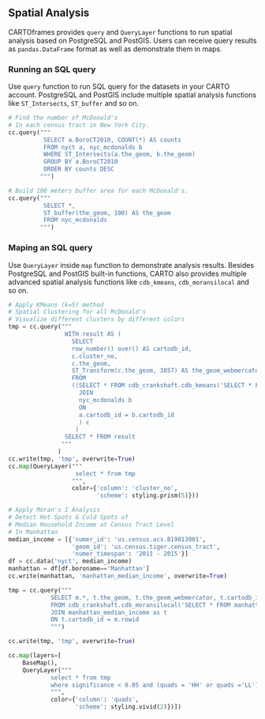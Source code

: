 ## Spatial Analysis

CARTOframes provides `query` and `QueryLayer` functions to run spatial analysis based on PostgreSQL and PostGIS. Users can receive query results as `pandas.DataFrame` format as well as demonstrate them in maps.

### Running an SQL query
Use `query` function to run SQL query for the datasets in your CARTO account. PostgreSQL and PostGIS include multiple spatial analysis functions like `ST_Intersects`, `ST_buffer` and so on.

```python
# Find the number of McDonald's
# In each census tract in New York City.
cc.query("""
          SELECT a.BoroCT2010, COUNT(*) AS counts
          FROM nyct a, nyc_mcdonalds b
          WHERE ST_Intersects(a.the_geom, b.the_geom)
          GROUP BY a.BoroCT2010
          ORDER BY counts DESC
         """)
```

```python
# Build 100 meters buffer area for each McDonald's.
cc.query("""
          SELECT *,
          ST_buffer(the_geom, 100) AS the_geom
          FROM nyc_mcdonalds
         """)
```

### Maping an SQL query
Use `QueryLayer` inside `map` function to demonstrate analysis results. Besides PostgreSQL and PostGIS built-in functions, CARTO also provides multiple advanced spatial analysis functions like `cdb_kmeans`, `cdb_moransilocal` and so on.

```python
# Apply KMeans (k=5) method
# Spatial Clustering for all McDonald's
# Visualize different clusters by different colors
tmp = cc.query("""
                WITH result AS (
                  SELECT
                  row_number() over() AS cartodb_id,
                  c.cluster_no,
                  c.the_geom,
                  ST_Transform(c.the_geom, 3857) AS the_geom_webmercator
                  FROM
                  ((SELECT * FROM cdb_crankshaft.cdb_kmeans('SELECT * FROM nyc_mcdonalds', 5)) a
                    JOIN
                    nyc_mcdonalds b
                    ON
                    a.cartodb_id = b.cartodb_id
                    ) c
                   )
                SELECT * FROM result
               """
              )
cc.write(tmp, 'tmp', overwrite=True)
cc.map(QueryLayer("""
                   select * from tmp
                  """,
                  color={'column': 'cluster_no',
                         'scheme': styling.prism(5)}))
```

```python
# Apply Moran's I Analysis
# Detect Hot Spots & Cold Spots of
# Median Household Income at Census Tract Level
# In Manhattan
median_income = [{'numer_id': 'us.census.acs.B19013001',
                  'geom_id': 'us.census.tiger.census_tract',
                  'numer_timespan': '2011 - 2015'}]
df = cc.data('nyct', median_income)
manhattan = df[df.boroname=='Manhattan']
cc.write(manhattan, 'manhattan_median_income', overwrite=True)

tmp = cc.query("""
            SELECT m.*, t.the_geom, t.the_geom_webmercator, t.cartodb_id
            FROM cdb_crankshaft.cdb_moransilocal('SELECT * FROM manhattan_median_income', 'median_income_2011_2015') as m
            JOIN manhattan_median_income as t
            ON t.cartodb_id = m.rowid
            """)

cc.write(tmp, 'tmp', overwrite=True)

cc.map(layers=[
    BaseMap(),
    QueryLayer("""
            select * from tmp
            where significance < 0.05 and (quads = 'HH' or quads ='LL')
            """,
            color={'column': 'quads',
                   'scheme': styling.vivid(2)})])
```
